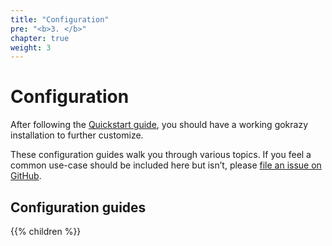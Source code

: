 ```yaml
---
title: "Configuration"
pre: "<b>3. </b>"
chapter: true
weight: 3
---
```


# Configuration

After following the [Quickstart guide](/quickstart/), you should have a working
gokrazy installation to further customize.

These configuration guides walk you through various topics. If you feel a common use-case
should be included here but isn’t, please [file an issue on
GitHub](https://github.com/gokrazy/gokrazy/issues).

## Configuration guides

{{% children %}}
